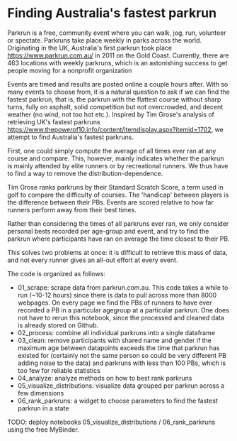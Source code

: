 # Finding Australia's fastest parkrun
Parkrun is a free, community event where you can walk, jog, run, volunteer or spectate. Parkruns take place weekly in parks across the world. Originating in the UK, Australia's first parkrun took place https://www.parkrun.com.au/ in 2011 on the Gold Coast. Currently, there are 463 locations with weekly parkruns, which is an astonishing success to get people moving for a nonprofit organization

Events are timed and results are posted online a couple hours after. With so many events to choose from, it is a natural question to ask if we can find the fastest parkrun, that is, the parkrun with the flattest course without sharp turns, fully on asphalt, solid competition but not overcrowded, and decent weather (no wind, not too hot etc.). Inspired by Tim Grose's analysis of retrieving UK's fastest parkruns https://www.thepowerof10.info/content/itemdisplay.aspx?itemid=1702, we attempt to find Australia's fastest parkruns.

First, one could simply compute the average of all times ever ran at any course and compare. This, however, mainly indicates whether the parkrun is mainly attended by elite runners or by recreational runners. We thus have to find a way to remove the distribution-dependence.

Tim Grose ranks parkruns by their Standard Scratch Score, a term used in golf to compare the difficulty of courses. The 'handicap' between players is the difference between their PBs. Events are scored relative to how far runners perform away from their best times.

Rather than considering the times of all parkruns ever ran, we only consider personal bests recorded per age-group and event, and try to find the parkrun where participants have ran on average the time closest to their PB. 

This solves two problems at once: it is difficult to retrieve this mass of data, and not every runner gives an all-out effort at every event.

The code is organized as follows:
- 01_scrape: scrape data from parkrun.com.au. This code takes a while to run (~10-12 hours) since there is data to pull across more than 8000 webpages. On every page we find the PBs of runners to have ever recorded a PB in a particular agegroup at a particular parkrun. One does not have to rerun this notebook, since the processed and cleaned data is already stored on Github.
- 02_process: combine all individual parkruns into a single dataframe
- 03_clean: remove participants with shared name and gender if the maximum age between datapoints exceeds the time that parkrun has existed for (certainly not the same person so could be very different PB adding noise to the data) and parkruns with less than 100 PBs, which is too few for reliable statistics
- 04_analyze: analyze methods on how to best rank parkruns
- 05_visualize_distributions: visualize data grouped per parkrun across a few dimensions
- 06_rank_parkruns: a widget to choose parameters to find the fastest parkrun in a state

TODO: deploy notebooks 05_visualize_distributions / 06_rank_parkruns using the free MyBinder.